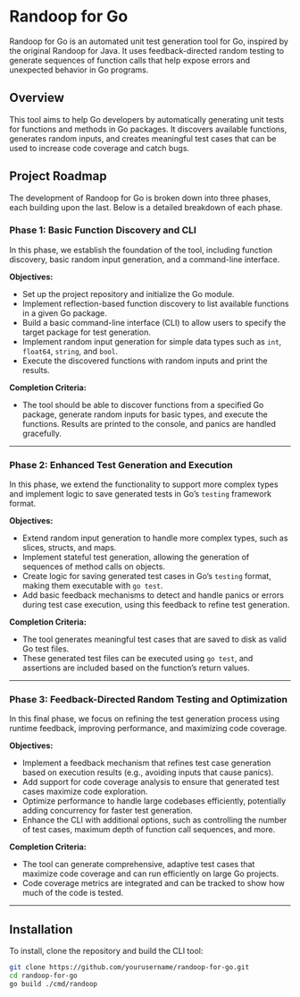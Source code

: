 # Randoop for Go

Randoop for Go is an automated unit test generation tool for Go, inspired by the original Randoop for Java. It uses feedback-directed random testing to generate sequences of function calls that help expose errors and unexpected behavior in Go programs.

## Overview

This tool aims to help Go developers by automatically generating unit tests for functions and methods in Go packages. It discovers available functions, generates random inputs, and creates meaningful test cases that can be used to increase code coverage and catch bugs.

## Project Roadmap

The development of Randoop for Go is broken down into three phases, each building upon the last. Below is a detailed breakdown of each phase.

### Phase 1: Basic Function Discovery and CLI

In this phase, we establish the foundation of the tool, including function discovery, basic random input generation, and a command-line interface.

**Objectives:**
- Set up the project repository and initialize the Go module.
- Implement reflection-based function discovery to list available functions in a given Go package.
- Build a basic command-line interface (CLI) to allow users to specify the target package for test generation.
- Implement random input generation for simple data types such as `int`, `float64`, `string`, and `bool`.
- Execute the discovered functions with random inputs and print the results.

**Completion Criteria:**
- The tool should be able to discover functions from a specified Go package, generate random inputs for basic types, and execute the functions. Results are printed to the console, and panics are handled gracefully.

---

### Phase 2: Enhanced Test Generation and Execution

In this phase, we extend the functionality to support more complex types and implement logic to save generated tests in Go’s `testing` framework format.

**Objectives:**
- Extend random input generation to handle more complex types, such as slices, structs, and maps.
- Implement stateful test generation, allowing the generation of sequences of method calls on objects.
- Create logic for saving generated test cases in Go’s `testing` format, making them executable with `go test`.
- Add basic feedback mechanisms to detect and handle panics or errors during test case execution, using this feedback to refine test generation.

**Completion Criteria:**
- The tool generates meaningful test cases that are saved to disk as valid Go test files.
- These generated test files can be executed using `go test`, and assertions are included based on the function’s return values.

---

### Phase 3: Feedback-Directed Random Testing and Optimization

In this final phase, we focus on refining the test generation process using runtime feedback, improving performance, and maximizing code coverage.

**Objectives:**
- Implement a feedback mechanism that refines test case generation based on execution results (e.g., avoiding inputs that cause panics).
- Add support for code coverage analysis to ensure that generated test cases maximize code exploration.
- Optimize performance to handle large codebases efficiently, potentially adding concurrency for faster test generation.
- Enhance the CLI with additional options, such as controlling the number of test cases, maximum depth of function call sequences, and more.

**Completion Criteria:**
- The tool can generate comprehensive, adaptive test cases that maximize code coverage and can run efficiently on large Go projects.
- Code coverage metrics are integrated and can be tracked to show how much of the code is tested.

---

## Installation

To install, clone the repository and build the CLI tool:

```bash
git clone https://github.com/yourusername/randoop-for-go.git
cd randoop-for-go
go build ./cmd/randoop
